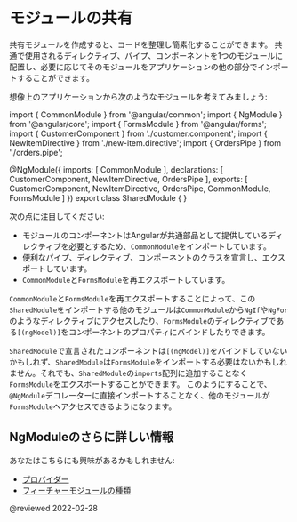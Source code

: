 # モジュールの共有

共有モジュールを作成すると、コードを整理し簡素化することができます。
共通で使用されるディレクティブ、パイプ、コンポーネントを1つのモジュールに配置し、必要に応じてそのモジュールをアプリケーションの他の部分でインポートすることができます。

想像上のアプリケーションから次のようなモジュールを考えてみましょう:

<code-example format="typescript" language="typescript">

import { CommonModule } from '&commat;angular/common';
import { NgModule } from '&commat;angular/core';
import { FormsModule } from '&commat;angular/forms';
import { CustomerComponent } from './customer.component';
import { NewItemDirective } from './new-item.directive';
import { OrdersPipe } from './orders.pipe';

&commat;NgModule({
 imports:      [ CommonModule ],
 declarations: [ CustomerComponent, NewItemDirective, OrdersPipe ],
 exports:      [ CustomerComponent, NewItemDirective, OrdersPipe,
                 CommonModule, FormsModule ]
})
export class SharedModule { }

</code-example>

次の点に注目してください:

*   モジュールのコンポーネントはAngularが共通部品として提供しているディレクティブを必要とするため、`CommonModule`をインポートしています。
*   便利なパイプ、ディレクティブ、コンポーネントのクラスを宣言し、エクスポートしています。
*   `CommonModule`と`FormsModule`を再エクスポートしています。

`CommonModule`と`FormsModule`を再エクスポートすることによって、この`SharedModule`をインポートする他のモジュールは`CommonModule`から`NgIf`や`NgFor`のようなディレクティブにアクセスしたり、`FormsModule`のディレクティブである`[(ngModel)]`をコンポーネントのプロパティにバインドしたりできます。

`SharedModule`で宣言されたコンポーネントは`[(ngModel)]`をバインドしていないかもしれず、`SharedModule`は`FormsModule`をインポートする必要はないかもしれません。それでも、`SharedModule`の`imports`配列に追加することなく`FormsModule`をエクスポートすることができます。
このようにすることで、`@NgModule`デコレーターに直接インポートすることなく、他のモジュールが`FormsModule`へアクセスできるようになります。

## NgModuleのさらに詳しい情報

あなたはこちらにも興味があるかもしれません:

*   [プロバイダー](guide/providers)
*   [フィーチャーモジュールの種類](guide/module-types)

<!-- links -->

<!-- external links -->

<!-- end links -->

@reviewed 2022-02-28
